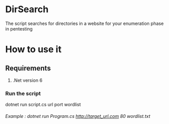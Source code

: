 # DirSearch
The script searches for directories in a website for your enumeration phase in pentesting 

# How to use it 
## Requirements 
1. .Net version 6

### Run the script 
dotnet run script.cs url port wordlist

###### Example : dotnet run Program.cs http://target_url.com 80 wordlist.txt
